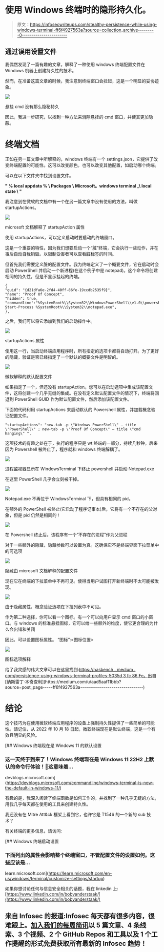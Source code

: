 # 使用 Windows 终端时的隐形持久化。

> 原文：<https://infosecwriteups.com/stealthy-persistence-while-using-windows-terminal-ff6f4927563a?source=collection_archive---------0----------------------->

## 通过误用设置文件

我偶然发现了一篇有趣的文章，解释了一种使用 windows 终端配置文件在 Windows 机器上创建持久性的技术。

然而，在准备这篇文章的时候，我注意到终端窗口会挂起，这是一个明显的妥协迹象。

![](img/8fed0198e770655649b79ca7d93dba35.png)

悬挂 cmd 没有那么隐秘持久

因此，我进一步研究，以找到一种方法来消除悬挂的 cmd 窗口，并使其更加隐蔽。

# 终端文档

正如在另一篇文章中所解释的，windows 终端有一个 settings.json，它提供了改变终端配置的可能性。这可以改变颜色，也可以改变其他配置，如启动哪个终端。

可以在以下文件夹中找到设置文件。

**" % local appdata % \ Packages \ Microsoft。windows terminal _<package id>\ local state \ "**

我注意到在微软的文档中有一个在另一篇文章中没有使用的方法，叫做 startupActions。

![](img/7b8abcb7f2868d3227112825bdb9d8cc.png)

microsoft 文档解释了 startupAction 属性

使用 startupActions，可以定义启动时要启动的终端窗口。

这是一个重要的特性，因为我们想要启动一个“脏”终端，它会执行一些动作，并在事后自动自我销毁。以限制受害者可以查看脏标签的时间。

但首先我们需要定义脏的配置文件。我为终端定义了一个概要文件，它在启动时会启动 PowerShell 并启动一个新进程(在这个例子中是 notepad)。这个命令将创建相同的持久性，但是不显示挂起的终端。

```
{
"guid": "{d21dfa6e-2fd4-40ff-86fe-19ccdb2535f9}",
"name": "Proof Of Concept",
"hidden": true,   "commandline":"%SystemRoot%\\System32\\WindowsPowerShell\\v1.0\\powershell.exe Start-Process %SystemRoot%\\System32\\notepad.exe",
},
```

之后，我们可以将它添加到我们的启动操作中。

![](img/2b037378d0d1c16f93d15e4a1b8c0f59.png)

startupActions 属性

使用这一行，当启动终端应用程序时，所有指定的选项卡都将自动打开。为了更好的隐藏，验证是否已经指定了一个默认的概要文件是明智的。

![](img/17c8d8a45588f449e9338531853864c7.png)

微软解释的默认配置文件

如果指定了一个，但还没有 startupAction。您可以在启动选项中集成该配置文件，这将创建一个几乎无缝的集成。在没有定义默认配置文件的情况下，终端将回退到 PowerShell GUID 作为默认配置文件，然后添加该配置文件。

下面的代码利用 startupActions 来启动默认的 Powershell 属性，并加载概念验证配置文件。

```
"startupActions": "new-tab -p \"Windows PowerShell\" — title \"PowerShell\" ; new-tab -p \"Proof Of Concept\" — title \"cmd hanging\" ",
```

这项技术的有趣之处在于，执行的程序只是 wt 终端的一部分，持续几秒钟。后来因为 Powershell 被终止了，程序就和 windows 终端解耦了。

![](img/a6f1cf156ac20c94697b7809a54349c2.png)

进程监视器显示在 WindowsTerminal 下终止 powershell 并启动 Notepad.exe

在这里 PowerShell 几乎会立刻被干掉。

![](img/0784fba7b2a1c1a62ba26a841ed58161.png)

Notepad.exe 不再位于 WindowsTerminal 下，但具有相同的 pid。

在额外的 PowerShell 被终止(它启动了程序记事本)后，它将有一个不存在的父对象，但是 pid 仍然是相同的！

![](img/6a05b83260ab4d86dfc54852f74f2503.png)

在 Powershell 终止后，该程序有一个“不存在的进程”作为父进程

对于一些额外的隐藏，隐藏参数可以设置为真。这确保它不是终端界面下拉菜单中的可选项

![](img/c87ee067031c08b40892a314d25e9e68.png)

隐藏由 microsoft 文档解释的配置文件

现在它在终端的下拉菜单中不再可见。使得当用户试图打开新终端时不太可能被发现。

![](img/7651e2850f83c3224f81a822d76926c8.png)

由于隐藏属性，概念验证选项在下拉列表中不可见。

作为第二种选择，你可以看一个图标。有一个可以向用户显示 cmd 窗口的小窗口。与 windows 的标准悬挂图标，它可以给一些额外的维度，使它更合理的为什么会出错和关闭

因此，可以设置图标属性。
“图标”:<图标位置>

![](img/3ec24f9b46d76398e75d222418f75291.png)

图标选项解释

给了我灵感的伟大文章可以在这里找到:[https://nasbench . medium . com/persistence-using-windows-terminal-profiles-5035d 3 fc 86 Fe。](https://nasbench.medium.com/persistence-using-windows-terminal-profiles-5035d3fc86fe.)出自[纳斯雷丁·本奇查利](https://medium.com/u/aad5aaf11bbb?source=post_page-----ff6f4927563a--------------------------------)

# **结论**

这个技巧为在使用微软终端应用程序的设备上强制持久性提供了一些简单的可能性。请记住，从 2022 年 10 月 18 日起，微软终端现在是默认终端，这是一个有效且明显的风险。

[](https://devblogs.microsoft.com/commandline/windows-terminal-is-now-the-default-in-windows-11/) [## Windows 终端现在是 Windows 11 的默认设置

### 这一天终于到来了！Windows 终端现在是 Windows 11 22H2 上默认的命令行体验！🎉这意味着…

devblogs.microsoft.com](https://devblogs.microsoft.com/commandline/windows-terminal-is-now-the-default-in-windows-11/) 

有趣的是，我深入阅读了终端函数是如何工作的，并找到了一种几乎无缝的方法，用我几乎每天都在使用的工具来创建持久性。

我还没有在 Mitre Att&ck 框架上看到它，也许它是 T1546 的一个新的 sub 技术？

有关终端的更多信息，请访问:

[](https://learn.microsoft.com/en-us/windows/terminal/customize-settings/startup) [## Windows 终端启动设置

### 下面列出的属性会影响整个终端窗口，不管配置文件的设置如何。这些应该是…

learn.microsoft.com](https://learn.microsoft.com/en-us/windows/terminal/customize-settings/startup) 

如果你想讨论任何与信息安全相关的话题，我在 linkedin 上:[https://www.linkedin.com/in/bobvanderstaak/](https://www.linkedin.com/in/bobvanderstaak/)

## 来自 Infosec 的报道:Infosec 每天都有很多内容，很难跟上。[加入我们的每周简讯](https://weekly.infosecwriteups.com/)以 5 篇文章、4 条线索、3 个视频、2 个 GitHub Repos 和工具以及 1 个工作提醒的形式免费获取所有最新的 Infosec 趋势！
